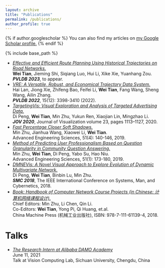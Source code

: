 ```yaml
---
layout: archive
title: "Publications"
permalink: /publications/
author_profile: true
---
```


{% if author.googlescholar %}
  You can also find my articles on <u><a href="{{author.googlescholar}}">my Google Scholar profile</a>.</u>
{% endif %}

{% include base_path %}

* <a href="" target="_blank">
    <i>Effective and Efficient Route Planning Using Historical Trajectories on Road Networks.</i>
  </a>
  <br>
  <b>Wei Tian</b>, Jieming Shi, Siqiang Luo, Hui Li, Xike Xie, Yuanhang Zou.
  <br>
  <b><i>PVLDB 2023</i></b>, to appear.

* <a href="{{url}}/files/vre.pdf" target="_blank">
    <i>VRE: A Versatile, Robust, and Economical Trajectory Data System.</i>
  </a>
  <br>
  Hai Lan, Jiong Xie, Zhifeng Bao, Feifei Li, <b>Wei Tian</b>, Fang Wang, Sheng Wang, Ailin Zhang.
  <br>
  <b><i>PVLDB 2022</i></b>, 15(12): 3398-3410 (2022).

* <a href="{{url}}/files/jov2020.pdf" target="_blank">
    <i>TargetingVis: Visual Exploration and Analysis of Targeted Advertising Data.</i>
  </a>
  <br>
  Di Peng, <b>Wei Tian</b>, Min Zhu, Yukun Ren, Xiaojian Lin, Mingzhao Li.
  <br>
  <b><i>JOV 2020</i></b>, Journal of Visualization volume 23, pages 1113–1127, 2020.

* <a href="{{url}}/files/aes19-7.pdf" target="_blank">
    <i>Fast Percentage Closer Soft Shadows.</i>
  </a>
  <br>
  Min Zhu, Jianhua Wang, Xiaowei Li, <b>Wei Tian</b>.
  <br>
  Advanced Engineering Sciences, 51(4): 140-146, 2019.

* <a href="{{url}}/files/aes19-1.pdf" target="_blank">
    <i>Method of Predicting User Professionalism Based on Question Granularity in Community Question Answering.</i>
  </a>
  <br>
  Min Zhu, <b>Wei Tian</b>, Di Peng, Yabo Su, Hao Niu.
  <br>
  Advanced Engineering Sciences, 51(1): 173-180, 2019.

* <a href="{{url}}/files/smc2018.pdf" target="_blank">
    <i>DMNEVis: A Novel Visual Approach to Explore Evolution of Dynamic Multivariate Network.</i>
  </a>
  <br>
  Di Peng, <b>Wei Tian</b>, Binbin Lu, Min Zhu.
  <br>
  <b><i>SMC 2018</i></b>, The IEEE International Conference on Systems, Man, and Cybernetics, 2018.

* <a href="http://cmpbook.com/stackroom.php?id=44752" target="_blank">
    <i>Book: Handbook of Computer Network Course Projects (in Chinese: 计算机网络课程设计).</i>
  </a>
  <br>
  Chief Editors: Min Zhu, Li Chen, Qin Li. 
  <br>
  Co-Editors: <b>Wei Tian</b>, Yong Pi, Qi Huang, et.al.
  <br>
  China Machine Press (机械工业出版社), ISBN: 978-7-111-61139-4, 2018.

<!--{% for post in site.publications reversed %}
  {% include archive-single.html %}
{% endfor %}-->

Talks
======
* <a href="https://scuvis.org/2017twlfjl/">
    <i>The Research Intern at Alibaba DAMO Academy</i>
  </a>
  <br>
  June 11, 2021
  <br>
  Talk at Vision Computing Lab, Sichuan University, Chengdu, China
